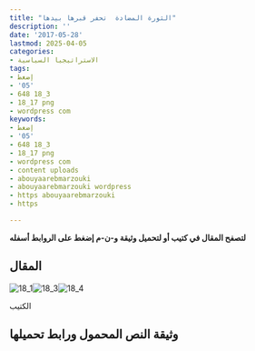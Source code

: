 ```yaml
---
title: "الثورة المضادة  تحفر قبرها بيدها"
description: ''
date: '2017-05-28'
lastmod: 2025-04-05
categories:
- الاستراتيجيا السياسية
tags:
- إضغط
- '05'
- 648 18_3
- 18_17 png
- wordpress com
keywords:
- إضغط
- '05'
- 648 18_3
- 18_17 png
- wordpress com
- content uploads
- abouyaarebmarzouki
- abouyaarebmarzouki wordpress
- https abouyaarebmarzouki
- https

---
```

**لتصفح المقال في كتيب أو لتحميل وثيقة و-ن-م إضغط على الروابط أسفله**

## المقال

![18_1](https://abouyaarebmarzouki.wordpress.com/wp-content/uploads/2017/05/18_17.png?w=648)![18_3](https://abouyaarebmarzouki.wordpress.com/wp-content/uploads/2017/05/18_37.png?w=648)![18_4](https://abouyaarebmarzouki.wordpress.com/wp-content/uploads/2017/05/18_47.png?w=648)

الكتيب

## وثيقة النص المحمول ورابط تحميلها

###
